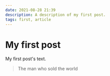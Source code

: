 ```yaml
---
date: 2021-08-28 21:39
description: A description of my first post.
tags: first, article
---
```

# My first post

My first post's text.

> The man who sold the world